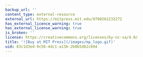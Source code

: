```yaml
---
backup_url: ''
content_type: external-resource
external_url: https://mitpress.mit.edu/9780262232272
has_external_licence_warning: true
has_external_license_warning: true
is_broken: ''
license: https://creativecommons.org/licenses/by-nc-sa/4.0/
title: '![Buy at MIT Press](/images/mp_logo.gif)'
uid: 83c1d3ed-9c56-4dc1-a13b-2b0b5d62c694
---
```

